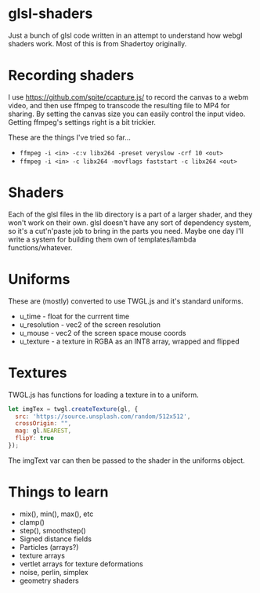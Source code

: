 # glsl-shaders

Just a bunch of glsl code written in an attempt to understand how webgl shaders work. Most of this is from Shadertoy originally.

# Recording shaders

I use https://github.com/spite/ccapture.js/ to record the canvas to a webm video, and then use ffmpeg to transcode the resulting file to MP4 for sharing. By setting the canvas size you can easily control the input video. Getting ffmpeg's settings right is a bit trickier.

These are the things I've tried so far...

* `ffmpeg -i <in> -c:v libx264 -preset veryslow -crf 10 <out>`
* `ffmpeg -i <in> -c libx264 -movflags faststart -c libx264 <out>`

# Shaders

Each of the glsl files in the lib directory is a part of a larger shader, and they won't work on their own. glsl doesn't have any sort of dependency system, so it's a cut'n'paste job to bring in the parts you need. Maybe one day I'll write a system for building them own of templates/lambda functions/whatever.

# Uniforms

These are (mostly) converted to use TWGL.js and it's standard uniforms.

* u_time - float for the currrent time
* u_resolution - vec2 of the screen resolution
* u_mouse - vec2 of the screen space mouse coords
* u_texture - a texture in RGBA as an INT8 array, wrapped and flipped

# Textures

TWGL.js has functions for loading a texture in to a uniform.

```javascript
let imgTex = twgl.createTexture(gl, {
  src: 'https://source.unsplash.com/random/512x512',
  crossOrigin: "",
  mag: gl.NEAREST,
  flipY: true
});
```

The imgText var can then be passed to the shader in the uniforms object. 

# Things to learn

* mix(), min(), max(), etc
* clamp()
* step(), smoothstep()
* Signed distance fields
* Particles (arrays?)
* texture arrays
* vertlet arrays for texture deformations
* noise, perlin, simplex
* geometry shaders